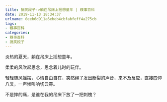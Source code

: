 ```yaml
---
title: 搞笑段子->躺在吊床上摇想童年 | 糗事百科
date: 2019-11-13 18:34:37
urlname: 0eeb6d911a6ebeb4cbfabfeff4a275cb
tags: 
- 糗事百科
categories:
- 糗事百科
- 搞笑段子
---
```

炎热的夏天，躺在吊床上摇想童年。

柔柔的风吹起思念，思念着儿时的玩伴。

轻轻随风摇摆，心情自由自在，突然绳子发出断裂的声音，来不及反应，直接四仰八叉，一声惨叫响切云霄。

不是摔的痛，是谁在我的吊床下放了一把刺槐？


